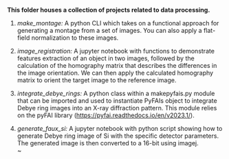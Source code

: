<b> This folder houses a collection of projects related to data processing.</b>

1. <i> make_montage: </i> A python CLI which takes on a functional approach for generating a montage from a set of images. You can also apply a flat-field normalization to these images.  

2. <i> image_registration: </i> A jupyter notebook with functions to demonstrate features extraction of an object in two images, followed by the calculation of the homography matrix that describes the differences in the image orientation. We can then apply the calculated homography matrix to orient the target image to the reference image. <br>

3. <i> integrate_debye_rings: </i> A python class within a makepyfais.py module that can be imported and used to instantiate PyFAIs object to integrate Debye ring images into an X-ray diffraction pattern. This module relies on the pyFAI library (https://pyfai.readthedocs.io/en/v2023.1/).  

4. <i> generate_faux_si: </i> A jupyter notebook with python script showing how to generate Debye ring image of Si with the specific detector parameters. The generated image is then converted to a 16-bit using imagej.   
~
